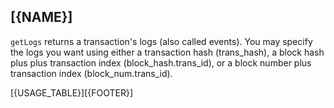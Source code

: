 ## [{NAME}]

`getLogs` returns a transaction's logs (also called events). You may specify the logs you want using either a transaction hash (trans\_hash), a block hash plus plus transaction index (block\_hash.trans\_id), or a block number plus transaction index (block\_num.trans\_id).  

[{USAGE_TABLE}][{FOOTER}]

